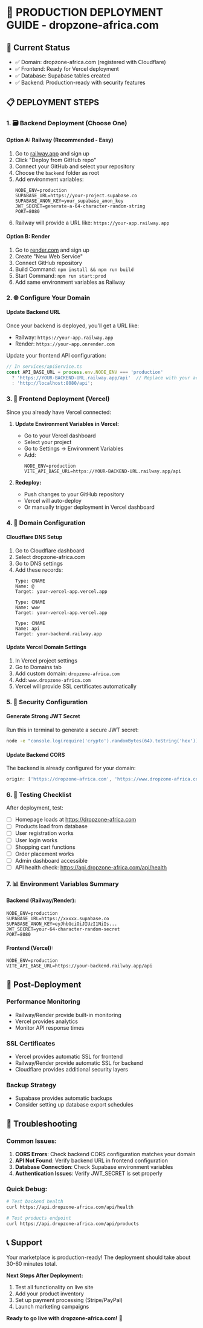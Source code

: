 # 🚀 PRODUCTION DEPLOYMENT GUIDE - dropzone-africa.com

## 🎯 Current Status
- ✅ Domain: dropzone-africa.com (registered with Cloudflare)
- ✅ Frontend: Ready for Vercel deployment 
- ✅ Database: Supabase tables created
- ✅ Backend: Production-ready with security features

## 📋 DEPLOYMENT STEPS

### 1. 🗃️ **Backend Deployment (Choose One)**

#### Option A: Railway (Recommended - Easy)
1. Go to [railway.app](https://railway.app) and sign up
2. Click "Deploy from GitHub repo"
3. Connect your GitHub and select your repository
4. Choose the `backend` folder as root
5. Add environment variables:
   ```
   NODE_ENV=production
   SUPABASE_URL=https://your-project.supabase.co
   SUPABASE_ANON_KEY=your_supabase_anon_key
   JWT_SECRET=generate-a-64-character-random-string
   PORT=8080
   ```
6. Railway will provide a URL like: `https://your-app.railway.app`

#### Option B: Render
1. Go to [render.com](https://render.com) and sign up
2. Create "New Web Service" 
3. Connect GitHub repository
4. Build Command: `npm install && npm run build`
5. Start Command: `npm run start:prod`
6. Add same environment variables as Railway

### 2. 🌐 **Configure Your Domain**

#### Update Backend URL
Once your backend is deployed, you'll get a URL like:
- Railway: `https://your-app.railway.app`
- Render: `https://your-app.onrender.com`

Update your frontend API configuration:

```javascript
// In services/apiService.ts
const API_BASE_URL = process.env.NODE_ENV === 'production' 
  ? 'https://YOUR-BACKEND-URL.railway.app/api'  // Replace with your actual backend URL
  : 'http://localhost:8080/api';
```

### 3. 🎨 **Frontend Deployment (Vercel)**

Since you already have Vercel connected:

1. **Update Environment Variables in Vercel:**
   - Go to your Vercel dashboard
   - Select your project
   - Go to Settings → Environment Variables
   - Add:
     ```
     NODE_ENV=production
     VITE_API_BASE_URL=https://YOUR-BACKEND-URL.railway.app/api
     ```

2. **Redeploy:**
   - Push changes to your GitHub repository
   - Vercel will auto-deploy
   - Or manually trigger deployment in Vercel dashboard

### 4. 🔧 **Domain Configuration**

#### Cloudflare DNS Setup
1. Go to Cloudflare dashboard
2. Select dropzone-africa.com
3. Go to DNS settings
4. Add these records:
   ```
   Type: CNAME
   Name: @
   Target: your-vercel-app.vercel.app
   
   Type: CNAME  
   Name: www
   Target: your-vercel-app.vercel.app
   
   Type: CNAME
   Name: api
   Target: your-backend.railway.app
   ```

#### Update Vercel Domain Settings
1. In Vercel project settings
2. Go to Domains tab
3. Add custom domain: `dropzone-africa.com`
4. Add: `www.dropzone-africa.com`
5. Vercel will provide SSL certificates automatically

### 5. 🔐 **Security Configuration**

#### Generate Strong JWT Secret
Run this in terminal to generate a secure JWT secret:
```bash
node -e "console.log(require('crypto').randomBytes(64).toString('hex'))"
```

#### Update Backend CORS
The backend is already configured for your domain:
```javascript
origin: ['https://dropzone-africa.com', 'https://www.dropzone-africa.com']
```

### 6. 🧪 **Testing Checklist**

After deployment, test:
- [ ] Homepage loads at https://dropzone-africa.com
- [ ] Products load from database
- [ ] User registration works
- [ ] User login works
- [ ] Shopping cart functions
- [ ] Order placement works
- [ ] Admin dashboard accessible
- [ ] API health check: https://api.dropzone-africa.com/api/health

### 7. 📊 **Environment Variables Summary**

#### Backend (Railway/Render):
```env
NODE_ENV=production
SUPABASE_URL=https://xxxxx.supabase.co
SUPABASE_ANON_KEY=eyJhbGciOiJIUzI1NiIs...
JWT_SECRET=your-64-character-random-secret
PORT=8080
```

#### Frontend (Vercel):
```env
NODE_ENV=production
VITE_API_BASE_URL=https://your-backend.railway.app/api
```

## 🎉 **Post-Deployment**

### Performance Monitoring
- Railway/Render provide built-in monitoring
- Vercel provides analytics
- Monitor API response times

### SSL Certificates
- Vercel provides automatic SSL for frontend
- Railway/Render provide automatic SSL for backend
- Cloudflare provides additional security layers

### Backup Strategy
- Supabase provides automatic backups
- Consider setting up database export schedules

## 🚨 **Troubleshooting**

### Common Issues:
1. **CORS Errors**: Check backend CORS configuration matches your domain
2. **API Not Found**: Verify backend URL in frontend configuration
3. **Database Connection**: Check Supabase environment variables
4. **Authentication Issues**: Verify JWT_SECRET is set properly

### Quick Debug:
```bash
# Test backend health
curl https://api.dropzone-africa.com/api/health

# Test products endpoint  
curl https://api.dropzone-africa.com/api/products
```

## 📞 **Support**

Your marketplace is production-ready! The deployment should take about 30-60 minutes total.

**Next Steps After Deployment:**
1. Test all functionality on live site
2. Add your product inventory
3. Set up payment processing (Stripe/PayPal)
4. Launch marketing campaigns

**Ready to go live with dropzone-africa.com!** 🚀